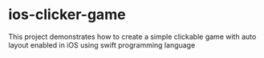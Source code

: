 # ios-clicker-game
This project demonstrates how to create a simple clickable game with auto layout enabled in iOS using swift programming language
